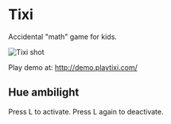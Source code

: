 Tixi
====

Accidental "math" game for kids.

![Tixi shot](/Q42/Tixi/raw/master/screenshot.png)

Play demo at: http://demo.playtixi.com/

Hue ambilight
-------------

Press L to activate.
Press L again to deactivate.
